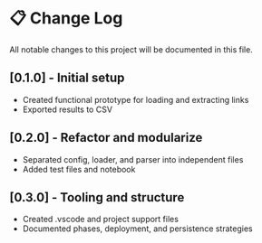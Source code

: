 # 📋 Change Log

All notable changes to this project will be documented in this file.

## [0.1.0] - Initial setup
- Created functional prototype for loading and extracting links
- Exported results to CSV

## [0.2.0] - Refactor and modularize
- Separated config, loader, and parser into independent files
- Added test files and notebook

## [0.3.0] - Tooling and structure
- Created .vscode and project support files
- Documented phases, deployment, and persistence strategies
